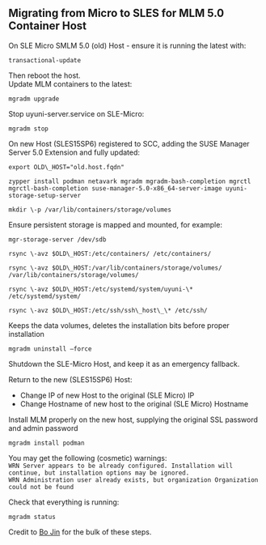 ## Migrating from Micro to SLES for MLM 5.0 Container Host

On SLE Micro SMLM 5.0 (old) Host \- ensure it is running the latest with:  
```
transactional-update
```  
Then reboot the host.    
Update MLM containers to the latest:  
```
mgradm upgrade
```

Stop uyuni-server.service on SLE-Micro:  
```
mgradm stop
```

On new Host (SLES15SP6) registered to SCC, adding the SUSE Manager Server 5.0 Extension and fully updated:

```
export OLD\_HOST="old.host.fqdn"
```

```
zypper install podman netavark mgradm mgradm-bash-completion mgrctl mgrctl-bash-completion suse-manager-5.0-x86_64-server-image uyuni-storage-setup-server
```

```
mkdir \-p /var/lib/containers/storage/volumes
```

Ensure persistent storage is mapped and mounted, for example:  
```
mgr-storage-server /dev/sdb
```

```
rsync \-avz $OLD\_HOST:/etc/containers/ /etc/containers/
```

```
rsync \-avz $OLD\_HOST:/var/lib/containers/storage/volumes/ /var/lib/containers/storage/volumes/
```

```
rsync \-avz $OLD\_HOST:/etc/systemd/system/uyuni-\* /etc/systemd/system/
``` 
```
rsync \-avz $OLD\_HOST:/etc/ssh/ssh\_host\_\* /etc/ssh/
```

Keeps the data volumes, deletes the installation bits before proper installation  
```
mgradm uninstall –force
```

Shutdown the SLE-Micro Host, and keep it as an emergency fallback.

Return to the new (SLES15SP6) Host:  
 * Change IP of new Host to the original (SLE Micro) IP
 * Change Hostname of new host to the original (SLE Micro) Hostname

Install MLM properly on the new host, supplying the original SSL password and admin password  
```
mgradm install podman
```

You may get the following (cosmetic) warnings:  
```WRN Server appears to be already configured. Installation will continue, but installation options may be ignored.```  
```WRN Administration user already exists, but organization Organization could not be found```

Check that everything is running:   
```
mgradm status
```

Credit to [Bo Jin](mailto:bjin@suse.com) for the bulk of these steps.
